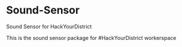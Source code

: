 # Sound-Sensor
Sound Sensor for HackYourDistrict

This is the sound sensor package for #HackYourDistrict workerspace
